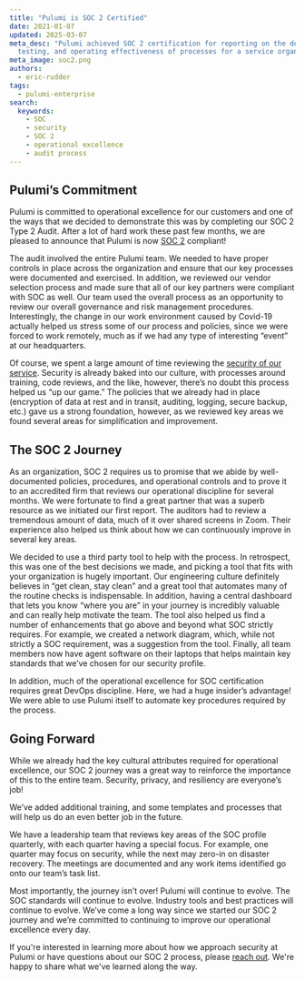 ```yaml
---
title: "Pulumi is SOC 2 Certified"
date: 2021-01-07
updated: 2025-03-07
meta_desc: "Pulumi achieved SOC 2 certification for reporting on the design of controls,
  testing, and operating effectiveness of processes for a service organization."
meta_image: soc2.png
authors:
  - eric-rudder
tags:
  - pulumi-enterprise
search:
  keywords:
    - SOC
    - security
    - SOC 2
    - operational excellence
    - audit process
---
```


## Pulumi’s Commitment

Pulumi is committed to operational excellence for our customers and one of the ways that we decided to demonstrate this was by completing our SOC 2 Type 2 Audit. After a lot of hard work these past few months, we are pleased to announce that Pulumi is now [SOC 2](https://www.aicpa-cima.com/resources/landing/system-and-organization-controls-soc-suite-of-services) compliant!

<!--more-->

The audit involved the entire Pulumi team. We needed to have proper controls in place across the organization and ensure that our key processes were documented and exercised. In addition, we reviewed our vendor selection process and made sure that all of our key partners were compliant with SOC as well. Our team used the overall process as an opportunity to review our overall governance and risk management procedures. Interestingly, the change in our work environment caused by Covid-19 actually helped us stress some of our process and policies, since we were forced to work remotely, much as if we had any type of interesting “event” at our headquarters.

Of course, we spent a large amount of time reviewing the [security of our service](/security/). Security is already baked into our culture, with processes around training, code reviews, and the like, however, there’s no doubt this process helped us “up our game.” The policies that we already had in place (encryption of data at rest and in transit, auditing, logging, secure backup, etc.) gave us a strong foundation, however, as we reviewed key areas we found several areas for simplification and improvement.

## The SOC 2 Journey

As an organization, SOC 2 requires us to promise that we abide by well-documented policies, procedures, and operational controls and to prove it to an accredited firm that reviews our operational discipline for several months. We were fortunate to find a great partner that was a superb resource as we initiated our first report. The auditors had to review a tremendous amount of data, much of it over shared screens in Zoom. Their experience also helped us think about how we can continuously improve in several key areas.

We decided to use a third party tool to help with the process. In retrospect, this was one of the best decisions we made, and picking a tool that fits with your organization is hugely important. Our engineering culture definitely believes in “get clean, stay clean” and a great tool that automates many of the routine checks is indispensable. In addition, having a central dashboard that lets you know “where you are” in your journey is incredibly valuable and can really help motivate the team. The tool also helped us find a number of enhancements that go above and beyond what SOC strictly requires. For example, we created a network diagram, which, while not strictly a SOC requirement, was a suggestion from the tool. Finally, all team members now have agent software on their laptops that helps maintain key standards that we’ve chosen for our security profile.

In addition, much of the operational excellence for SOC certification requires great DevOps discipline. Here, we had a huge insider’s advantage! We were able to use Pulumi itself to automate key procedures required by the process.

## Going Forward

While we already had the key cultural attributes required for operational excellence, our SOC 2 journey was a great way to reinforce the importance of this to the entire team. Security, privacy, and resiliency are everyone’s job!

We’ve added additional training, and some templates and processes that will help us do an even better job in the future.

We have a leadership team that reviews key areas of the SOC profile quarterly, with each quarter having a special focus. For example, one quarter may focus on security, while the next may zero-in on disaster recovery. The meetings are documented and any work items identified go onto our team’s task list.

Most importantly, the journey isn’t over! Pulumi will continue to evolve. The SOC standards will continue to evolve. Industry tools and best practices will continue to evolve. We’ve come a long way since we started our SOC 2 journey and we’re committed to continuing to improve our operational excellence every day.

If you're interested in learning more about how we approach security at Pulumi or have questions about our SOC 2 process, please [reach out](/contact/). We're happy to share what we've learned along the way.
